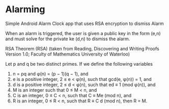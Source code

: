 # Alarming
Simple Android Alarm Clock app that uses RSA encryption to dismiss Alarm

When an alarm is triggered, the user is given a public key in the form (e,n) and must solve for the private ke (d,n) to dismiss the alarm.  

 RSA Theorem (RSA) (taken from Reading, Discovering and Writing Proofs Version 1.0; Faculty of Mathematics University of Waterloo)
 
Let p and q be two distinct primes. If we define the following variables
1. n = pq and φ(n) = (p − 1)(q − 1), and
2. e is a positive integer, 2 ≤ e < φ(n), such that gcd(e, φ(n)) = 1, and
3. d is a positive integer, 2 ≤ d < φ(n), such that ed ≡ 1 (mod φ(n)), and
4. M is an integer such that 0 ≤ M < n, and
5. C is an integer, 0 ≤ C < n, such that C ≡ Me
(mod n), and
6. R is an integer, 0 ≤ R < n, such that R ≡ C
d
(mod n),
then R = M.
